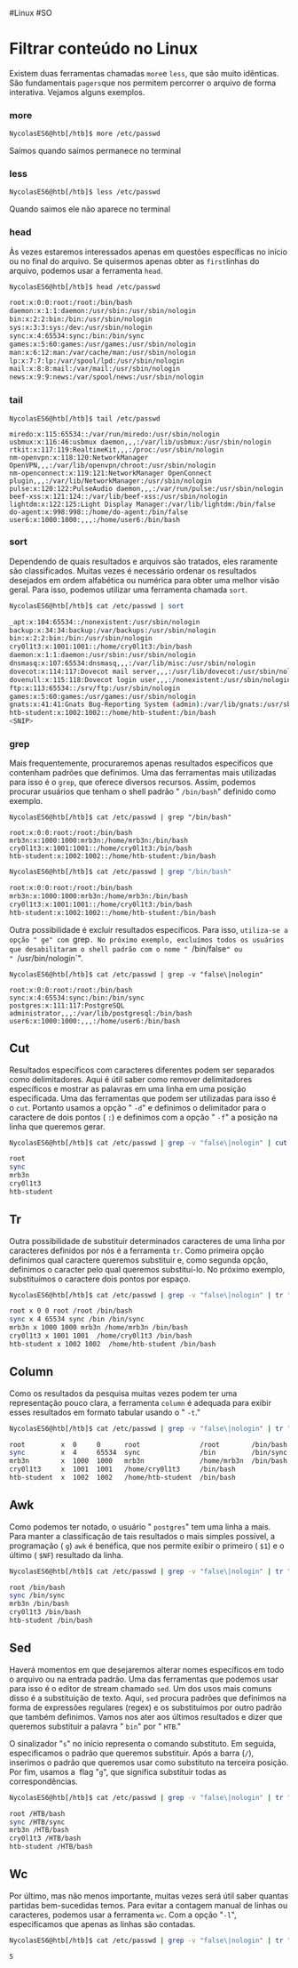 #Linux #SO 
# Filtrar conteúdo no Linux

Existem duas ferramentas chamadas `more`e `less`, que são muito idênticas. São fundamentais `pagers`que nos permitem percorrer o arquivo de forma interativa. Vejamos alguns exemplos.

### more

```sh
NycolasES6@htb[/htb]$ more /etc/passwd
```

Saímos quando saímos permanece no terminal

### less

```sh
NycolasES6@htb[/htb]$ less /etc/passwd
```

Quando saimos ele não aparece no terminal

### head

Às vezes estaremos interessados ​​apenas em questões específicas no início ou no final do arquivo. Se quisermos apenas obter as `first`linhas do arquivo, podemos usar a ferramenta `head`.

```sh
NycolasES6@htb[/htb]$ head /etc/passwd

root:x:0:0:root:/root:/bin/bash
daemon:x:1:1:daemon:/usr/sbin:/usr/sbin/nologin
bin:x:2:2:bin:/bin:/usr/sbin/nologin
sys:x:3:3:sys:/dev:/usr/sbin/nologin
sync:x:4:65534:sync:/bin:/bin/sync
games:x:5:60:games:/usr/games:/usr/sbin/nologin
man:x:6:12:man:/var/cache/man:/usr/sbin/nologin
lp:x:7:7:lp:/var/spool/lpd:/usr/sbin/nologin
mail:x:8:8:mail:/var/mail:/usr/sbin/nologin
news:x:9:9:news:/var/spool/news:/usr/sbin/nologin
```

### tail

```shell-session
NycolasES6@htb[/htb]$ tail /etc/passwd

miredo:x:115:65534::/var/run/miredo:/usr/sbin/nologin
usbmux:x:116:46:usbmux daemon,,,:/var/lib/usbmux:/usr/sbin/nologin
rtkit:x:117:119:RealtimeKit,,,:/proc:/usr/sbin/nologin
nm-openvpn:x:118:120:NetworkManager OpenVPN,,,:/var/lib/openvpn/chroot:/usr/sbin/nologin
nm-openconnect:x:119:121:NetworkManager OpenConnect plugin,,,:/var/lib/NetworkManager:/usr/sbin/nologin
pulse:x:120:122:PulseAudio daemon,,,:/var/run/pulse:/usr/sbin/nologin
beef-xss:x:121:124::/var/lib/beef-xss:/usr/sbin/nologin
lightdm:x:122:125:Light Display Manager:/var/lib/lightdm:/bin/false
do-agent:x:998:998::/home/do-agent:/bin/false
user6:x:1000:1000:,,,:/home/user6:/bin/bash
```

### sort

Dependendo de quais resultados e arquivos são tratados, eles raramente são classificados. Muitas vezes é necessário ordenar os resultados desejados em ordem alfabética ou numérica para obter uma melhor visão geral. Para isso, podemos utilizar uma ferramenta chamada `sort`.

```sh
NycolasES6@htb[/htb]$ cat /etc/passwd | sort

_apt:x:104:65534::/nonexistent:/usr/sbin/nologin
backup:x:34:34:backup:/var/backups:/usr/sbin/nologin
bin:x:2:2:bin:/bin:/usr/sbin/nologin
cry0l1t3:x:1001:1001::/home/cry0l1t3:/bin/bash
daemon:x:1:1:daemon:/usr/sbin:/usr/sbin/nologin
dnsmasq:x:107:65534:dnsmasq,,,:/var/lib/misc:/usr/sbin/nologin
dovecot:x:114:117:Dovecot mail server,,,:/usr/lib/dovecot:/usr/sbin/nologin
dovenull:x:115:118:Dovecot login user,,,:/nonexistent:/usr/sbin/nologin
ftp:x:113:65534::/srv/ftp:/usr/sbin/nologin
games:x:5:60:games:/usr/games:/usr/sbin/nologin
gnats:x:41:41:Gnats Bug-Reporting System (admin):/var/lib/gnats:/usr/sbin/nologin
htb-student:x:1002:1002::/home/htb-student:/bin/bash
<SNIP>
```


### grep

Mais frequentemente, procuraremos apenas resultados específicos que contenham padrões que definimos. Uma das ferramentas mais utilizadas para isso é o `grep`, que oferece diversos recursos. Assim, podemos procurar usuários que tenham o shell padrão " `/bin/bash`" definido como exemplo.

```shell
NycolasES6@htb[/htb]$ cat /etc/passwd | grep "/bin/bash"

root:x:0:0:root:/root:/bin/bash
mrb3n:x:1000:1000:mrb3n:/home/mrb3n:/bin/bash
cry0l1t3:x:1001:1001::/home/cry0l1t3:/bin/bash
htb-student:x:1002:1002::/home/htb-student:/bin/bash
```

```sh
NycolasES6@htb[/htb]$ cat /etc/passwd | grep "/bin/bash"

root:x:0:0:root:/root:/bin/bash
mrb3n:x:1000:1000:mrb3n:/home/mrb3n:/bin/bash
cry0l1t3:x:1001:1001::/home/cry0l1t3:/bin/bash
htb-student:x:1002:1002::/home/htb-student:/bin/bash
```

Outra possibilidade é excluir resultados específicos. Para isso, `utiliza-se a opção " ge" com `grep`. No próximo exemplo, excluímos todos os usuários que desabilitaram o shell padrão com o nome " `/bin/false`" ou " `/usr/bin/nologin`".

```shell
NycolasES6@htb[/htb]$ cat /etc/passwd | grep -v "false\|nologin"

root:x:0:0:root:/root:/bin/bash
sync:x:4:65534:sync:/bin:/bin/sync
postgres:x:111:117:PostgreSQL administrator,,,:/var/lib/postgresql:/bin/bash
user6:x:1000:1000:,,,:/home/user6:/bin/bash
```


## Cut

Resultados específicos com caracteres diferentes podem ser separados como delimitadores. Aqui é útil saber como remover delimitadores específicos e mostrar as palavras em uma linha em uma posição especificada. Uma das ferramentas que podem ser utilizadas para isso é o `cut`. Portanto usamos a opção " `-d`" e definimos o delimitador para o caractere de dois pontos ( `:`) e definimos com a opção " `-f`" a posição na linha que queremos gerar.

```sh
NycolasES6@htb[/htb]$ cat /etc/passwd | grep -v "false\|nologin" | cut -d":" -f1

root
sync
mrb3n
cry0l1t3
htb-student
```


## Tr

Outra possibilidade de substituir determinados caracteres de uma linha por caracteres definidos por nós é a ferramenta `tr`. Como primeira opção definimos qual caractere queremos substituir e, como segunda opção, definimos o caracter pelo qual queremos substituí-lo. No próximo exemplo, substituímos o caractere dois pontos por espaço.

```sh
NycolasES6@htb[/htb]$ cat /etc/passwd | grep -v "false\|nologin" | tr ":" " "

root x 0 0 root /root /bin/bash
sync x 4 65534 sync /bin /bin/sync
mrb3n x 1000 1000 mrb3n /home/mrb3n /bin/bash
cry0l1t3 x 1001 1001  /home/cry0l1t3 /bin/bash
htb-student x 1002 1002  /home/htb-student /bin/bash
```

## Column

Como os resultados da pesquisa muitas vezes podem ter uma representação pouco clara, a ferramenta `column` é adequada para exibir esses resultados em formato tabular usando o " `-t`."

```sh
NycolasES6@htb[/htb]$ cat /etc/passwd | grep -v "false\|nologin" | tr ":" " " | column -t

root         x  0     0      root               /root        /bin/bash
sync         x  4     65534  sync               /bin         /bin/sync
mrb3n        x  1000  1000   mrb3n              /home/mrb3n  /bin/bash
cry0l1t3     x  1001  1001   /home/cry0l1t3     /bin/bash
htb-student  x  1002  1002   /home/htb-student  /bin/bash
```

## Awk

Como podemos ter notado, o usuário " `postgres`" tem uma linha a mais. Para manter a classificação de tais resultados o mais simples possível, a programação ( `g`) `awk` é benéfica, que nos permite exibir o primeiro ( `$1`) e o último ( `$NF`) resultado da linha.

```sh
NycolasES6@htb[/htb]$ cat /etc/passwd | grep -v "false\|nologin" | tr ":" " " | awk '{print $1, $NF}'

root /bin/bash
sync /bin/sync
mrb3n /bin/bash
cry0l1t3 /bin/bash
htb-student /bin/bash
```

## Sed

Haverá momentos em que desejaremos alterar nomes específicos em todo o arquivo ou na entrada padrão. Uma das ferramentas que podemos usar para isso é o editor de stream chamado `sed`. Um dos usos mais comuns disso é a substituição de texto. Aqui, `sed` procura padrões que definimos na forma de expressões regulares (regex) e os substituímos por outro padrão que também definimos. Vamos nos ater aos últimos resultados e dizer que queremos substituir a palavra " `bin`" por " `HTB`."

O sinalizador "`s`" no início representa o comando substituto. Em seguida, especificamos o padrão que queremos substituir. Após a barra (`/`), inserimos o padrão que queremos usar como substituto na terceira posição. Por fim, usamos a  flag "`g`", que significa substituir todas as correspondências.

```sh
NycolasES6@htb[/htb]$ cat /etc/passwd | grep -v "false\|nologin" | tr ":" " " | awk '{print $1, $NF}' | sed 's/bin/HTB/g'

root /HTB/bash
sync /HTB/sync
mrb3n /HTB/bash
cry0l1t3 /HTB/bash
htb-student /HTB/bash
```

## Wc

Por último, mas não menos importante, muitas vezes será útil saber quantas partidas bem-sucedidas temos. Para evitar a contagem manual de linhas ou caracteres, podemos usar a ferramenta `wc`. Com a opção "`-l`", especificamos que apenas as linhas são contadas.

```sh
NycolasES6@htb[/htb]$ cat /etc/passwd | grep -v "false\|nologin" | tr ":" " " | awk '{print $1, $NF}' | wc -l

5
```




